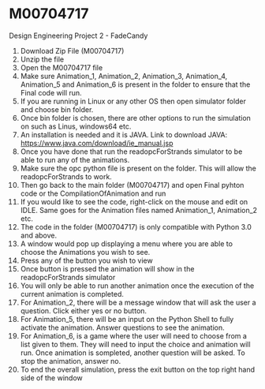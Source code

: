 # M00704717
 Design Engineering Project 2 - FadeCandy 

1. Download Zip File (M00704717)
2. Unzip the file
3. Open the M00704717 file
4. Make sure Animation_1, Animation_2, Animation_3, Animation_4, Animation_5 and Animation_6 is present in the folder to ensure that the Final code will run.
6. If you are running in Linux or any other OS then open simulator folder and choose bin folder.
7. Once bin folder is chosen, there are other options to run the simulation on such as Linus, windows64 etc. 
8. An installation is needed and it is JAVA. Link to download JAVA: https://www.java.com/download/ie_manual.jsp
9. Once you have done that run the readopcForStrands simulator to be able to run any of the animations.
10. Make sure the opc python file is present on the folder. This will allow the readopcForStrands to work.
11. Then go back to the main folder (M00704717) and open Final pyhton code or the CompilationOfAnimation and run
12. If you would like to see the code, right-click on the mouse and edit on IDLE. Same goes for the Animation files named Animation_1, Animation_2 etc. 
13. The code in the folder (M00704717) is only compatible with Python 3.0 and above.
14. A window would pop up displaying a menu where you are able to choose the Animations you wish to see.
15. Press any of the button you wish to view
16. Once button is pressed the animation will show in the readopcForStrands simulator
17. You will only be able to run another animation once the execution of the current animation is completed. 
18. For Animation_2, there will be a message window that will ask the user a question. Click either yes or no button. 
19. For Animation_5, there will be an input on the Python Shell to fully activate the animation. Answer questions to see the animation.
20. For Animation_6, is a game where the user will need to choose from a list given to them. They will need to input the choice and animation will run. Once animation is sompleted, another question will be asked. To stop the animation, answer no.
21. To end the overall simulation, press the exit button on the top right hand side of the window
